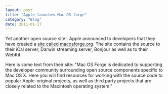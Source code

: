```yaml
---
layout: post
title: "Apple launches Mac OS forge"
category: "Blog"
date: 2011-01-17
---
```



Yet another open source site!. Apple announced to developers that they have created a [site called macosforge.org](http://www.macosforge.org/). The site contains the source to their iCal server, Darwin streaming server, Bonjour as well as to their WebKit.

Here is some text from their site: "Mac OS Forge is dedicated to supporting the developer community surrounding open source components specific to Mac OS X. Here you will find resources for working with the source code to popular Apple-original projects, as well as third party projects that are closely related to the Macintosh operating system."